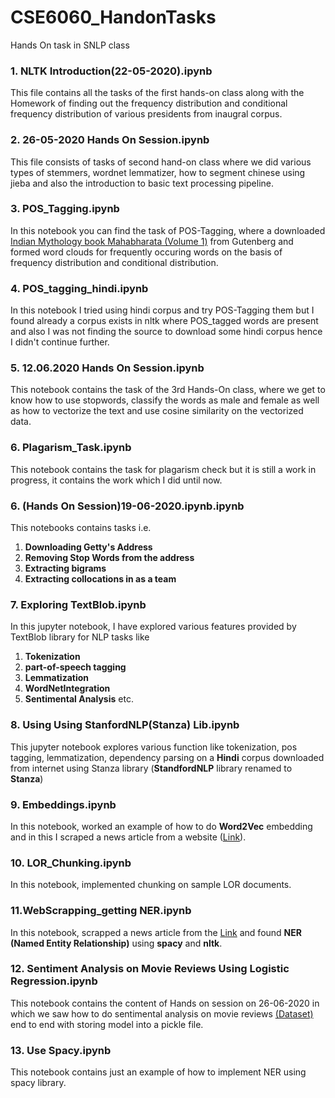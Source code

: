 # CSE6060_HandonTasks
Hands On task in SNLP class

### 1. NLTK Introduction(22-05-2020).ipynb
This file contains all the tasks of the first hands-on class along with the Homework of finding out the frequency distribution and conditional frequency distribution of various presidents from inaugral corpus.
 
### 2. 26-05-2020 Hands On Session.ipynb
This file consists of tasks of second hand-on class where we did various types of stemmers, wordnet lemmatizer, how to segment chinese using jieba and also the introduction to basic text processing pipeline.

### 3. POS_Tagging.ipynb
In this notebook you can find the task of POS-Tagging, where a downloaded <a href="http://www.gutenberg.org/files/15474/15474-0.txt">Indian Mythology book Mahabharata (Volume 1)</a> from Gutenberg and formed word clouds for frequently occuring words on the basis of frequency distribution and conditional distribution.

### 4. POS_tagging_hindi.ipynb
In this notebook I tried using hindi corpus and try POS-Tagging them but I found already a corpus exists in nltk where POS_tagged words are present and also I was not finding the source to download some hindi corpus hence I didn't continue further.

### 5. 12.06.2020 Hands On Session.ipynb
This notebook contains the task of the 3rd Hands-On class, where we get to know how to use stopwords, classify the words as male and female as well as how to vectorize the text and use cosine similarity on the vectorized data.

### 6. Plagarism_Task.ipynb
This notebook contains the task for plagarism check but it is still a work in progress, it contains the work which I did until now.

### 6. (Hands On Session)19-06-2020.ipynb.ipynb
This notebooks contains tasks i.e. 
 1. <b>Downloading Getty's Address</b> 
 2. <b>Removing Stop Words from the address</b>
 3. <b>Extracting bigrams</b>
 4. <b>Extracting collocations in as a team</b>

### 7. Exploring TextBlob.ipynb
In this jupyter notebook, I have explored various features provided by TextBlob library for NLP tasks like 
1. <b>Tokenization</b>
2. <b>part-of-speech tagging</b>
3. <b>Lemmatization</b>
4. <b>WordNetIntegration</b>
5. <b>Sentimental Analysis</b>
etc.

### 8. Using Using StanfordNLP(Stanza) Lib.ipynb
This jupyter notebook explores various function like tokenization, pos tagging, lemmatization, dependency parsing on a <b>Hindi</b> corpus downloaded from internet using Stanza library (<b>StandfordNLP</b> library renamed to <b>Stanza</b>)

### 9. Embeddings.ipynb
In this notebook, worked an example of how to do <b>Word2Vec</b> embedding and in this I scraped a news article from a website (<a href="https://theprint.in/ilanomics/this-recession-is-different-india-can-bounce-back-much-faster-than-in-the-past/439612/">Link</a>).

### 10. LOR_Chunking.ipynb
In this notebook, implemented chunking on sample LOR documents.

### 11.WebScrapping_getting NER.ipynb
In this notebook, scrapped a news article from the <a href="https://theprint.in/ilanomics/this-recession-is-different-india-can-bounce-back-much-faster-than-in-the-past/439612/">Link</a> and found <b>NER (Named Entity Relationship)</b> using <b>spacy</b> and <b>nltk</b>.

### 12. Sentiment Analysis on Movie Reviews Using Logistic Regression.ipynb
This notebook contains the content of Hands on session on 26-06-2020 in which we saw how to do sentimental analysis on movie reviews <a href="https://www.kaggle.com/lakshmi25npathi/imdb-dataset-of-50k-movie-reviews">(Dataset)</a> end to end with storing model into a pickle file.

### 13. Use Spacy.ipynb
This notebook contains just an example of how to implement NER using spacy library.
